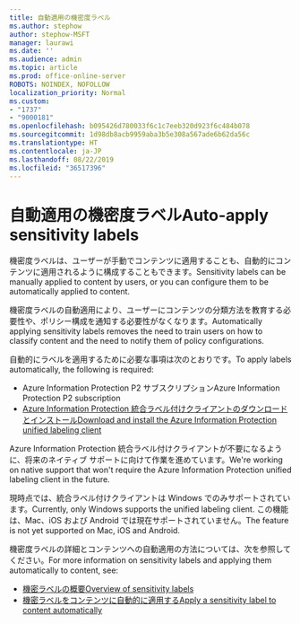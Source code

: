 ```yaml
---
title: 自動適用の機密度ラベル
ms.author: stephow
author: stephow-MSFT
manager: laurawi
ms.date: ''
ms.audience: admin
ms.topic: article
ms.prod: office-online-server
ROBOTS: NOINDEX, NOFOLLOW
localization_priority: Normal
ms.custom:
- "1737"
- "9000181"
ms.openlocfilehash: b095426d780033f6c1c7eeb320d923f6c484b078
ms.sourcegitcommit: 1d98db8acb9959aba3b5e308a567ade6b62da56c
ms.translationtype: HT
ms.contentlocale: ja-JP
ms.lasthandoff: 08/22/2019
ms.locfileid: "36517396"
---
```

# <a name="auto-apply-sensitivity-labels"></a><span data-ttu-id="22095-102">自動適用の機密度ラベル</span><span class="sxs-lookup"><span data-stu-id="22095-102">Auto-apply sensitivity labels</span></span>

<span data-ttu-id="22095-103">機密度ラベルは、ユーザーが手動でコンテンツに適用することも、自動的にコンテンツに適用されるように構成することもできます。</span><span class="sxs-lookup"><span data-stu-id="22095-103">Sensitivity labels can be manually applied to content by users, or you can configure them to be automatically applied to content.</span></span>

<span data-ttu-id="22095-104">機密度ラベルの自動適用により、ユーザーにコンテンツの分類方法を教育する必要性や、ポリシー構成を通知する必要性がなくなります。</span><span class="sxs-lookup"><span data-stu-id="22095-104">Automatically applying sensitivity labels removes the need to train users on how to classify content and the need to notify them of policy configurations.</span></span>

<span data-ttu-id="22095-105">自動的にラベルを適用するために必要な事項は次のとおりです。</span><span class="sxs-lookup"><span data-stu-id="22095-105">To apply labels automatically, the following is required:</span></span>

- <span data-ttu-id="22095-106">Azure Information Protection P2 サブスクリプション</span><span class="sxs-lookup"><span data-stu-id="22095-106">Azure Information Protection P2 subscription</span></span>
- [<span data-ttu-id="22095-107">Azure Information Protection 統合ラベル付けクライアントのダウンロードとインストール</span><span class="sxs-lookup"><span data-stu-id="22095-107">Download and install the Azure Information Protection unified labeling client</span></span>](https://docs.microsoft.com/azure/information-protection/rms-client/install-unifiedlabelingclient-app)

<span data-ttu-id="22095-108">Azure Information Protection 統合ラベル付けクライアントが不要になるように、将来のネイティブ サポートに向けて作業を進めています。</span><span class="sxs-lookup"><span data-stu-id="22095-108">We're working on native support that won't require the Azure Information Protection unified labeling client in the future.</span></span>

<span data-ttu-id="22095-109">現時点では、統合ラベル付けクライアントは Windows でのみサポートされています。</span><span class="sxs-lookup"><span data-stu-id="22095-109">Currently, only Windows supports the unified labeling client.</span></span>  <span data-ttu-id="22095-110">この機能は、Mac、iOS および Android では現在サポートされていません。</span><span class="sxs-lookup"><span data-stu-id="22095-110">The feature is not yet supported on Mac, iOS and Android.</span></span>

<span data-ttu-id="22095-111">機密度ラベルの詳細とコンテンツへの自動適用の方法については、次を参照してください。</span><span class="sxs-lookup"><span data-stu-id="22095-111">For more information on sensitivity labels and applying them automatically to content,  see:</span></span>

- [<span data-ttu-id="22095-112">機密ラベルの概要</span><span class="sxs-lookup"><span data-stu-id="22095-112">Overview of sensitivity labels</span></span>](https://docs.microsoft.com/office365/securitycompliance/sensitivity-labels)
- [<span data-ttu-id="22095-113">機密ラベルをコンテンツに自動的に適用する</span><span class="sxs-lookup"><span data-stu-id="22095-113">Apply a sensitivity label to content automatically</span></span>](https://docs.microsoft.com/office365/securitycompliance/apply_sensitivity_label_automatically)
